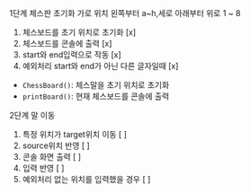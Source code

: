 1단계 체스판 초기화
가로 위치 왼쪽부터 a~h,세로 아래부터 위로 1 ~ 8

1. 체스보드를 초기 위치로 초기화 [x]
2. 체스보드를 콘솔에 출력 [x]
3. start와 end입력으로 작동 [x]
4. 예외처리 start와 end가 아닌 다른 글자일때 [x] 

* `ChessBoard()`: 체스말을 초기 위치로 초기화
* `printBoard()`: 현재 체스보드를 콘솔에 출력

2단계 말 이동

1. 특정 위치가 target위치 이동 [ ]
2. source위치 반영 [ ]
3. 콘솔 화면 출력 [ ]
4. 입력 반영 [ ]
5. 예외처리 없는 위치를 입력했을 경우 [ ] 

